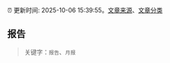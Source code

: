 :alarm_clock: 更新时间: 2025-10-06 15:39:55。[文章来源](/README.md)、[文章分类](/TAGS.md)

## 报告


> 关键字：`报告`、`月报`



